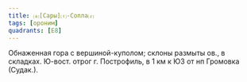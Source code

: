 ```yaml
---
title: ⒜[Сары]⒯-Сопла⒵
tags: [ороним]
quadrants: [Е8]
---
```


Обнаженная гора с вершиной-куполом; склоны размыты ов., в складках. Ю-вост.
отрог г. Построфиль, в 1 км к ЮЗ от нп Громовка (Судак.).
